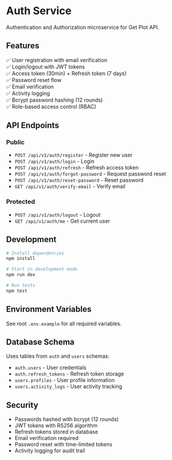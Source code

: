 # Auth Service

Authentication and Authorization microservice for Get Plot API.

## Features

✅ User registration with email verification  
✅ Login/logout with JWT tokens  
✅ Access token (30min) + Refresh token (7 days)  
✅ Password reset flow  
✅ Email verification  
✅ Activity logging  
✅ Bcrypt password hashing (12 rounds)  
✅ Role-based access control (RBAC)  

## API Endpoints

### Public
- `POST /api/v1/auth/register` - Register new user
- `POST /api/v1/auth/login` - Login
- `POST /api/v1/auth/refresh` - Refresh access token
- `POST /api/v1/auth/forgot-password` - Request password reset
- `POST /api/v1/auth/reset-password` - Reset password
- `GET /api/v1/auth/verify-email` - Verify email

### Protected
- `POST /api/v1/auth/logout` - Logout
- `GET /api/v1/auth/me` - Get current user

## Development

```bash
# Install dependencies
npm install

# Start in development mode
npm run dev

# Run tests
npm test
```

## Environment Variables

See root `.env.example` for all required variables.

## Database Schema

Uses tables from `auth` and `users` schemas:
- `auth.users` - User credentials
- `auth.refresh_tokens` - Refresh token storage
- `users.profiles` - User profile information
- `users.activity_logs` - User activity tracking

## Security

- Passwords hashed with bcrypt (12 rounds)
- JWT tokens with RS256 algorithm
- Refresh tokens stored in database
- Email verification required
- Password reset with time-limited tokens
- Activity logging for audit trail

